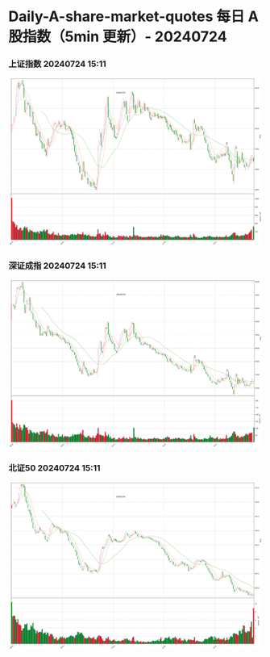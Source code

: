 
# Daily-A-share-market-quotes 每日 A 股指数（5min 更新）- 20240724

### 上证指数 20240724 15:11
![](./fig/2024/7/20240724-sh000001.png)

### 深证成指 20240724 15:11
![](./fig/2024/7/20240724-sz399001.png)

### 北证50 20240724 15:11
![](./fig/2024/7/20240724-bj899050.png)
